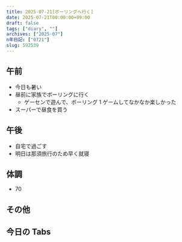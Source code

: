```yaml
---
title: 2025-07-21[ボーリングへ行く]
date: 2025-07-21T00:00:00+09:00
draft: false
tags: ["diary", ""]
archives: ["2025-07"]
n年日記: ["0721"]
slug: 592539
---
```


## 午前

- 今日も暑い
- 昼前に家族でボーリングに行く
  - ゲーセンで遊んで、ボーリング 1 ゲームしてなかなか楽しかった
- スーパーで昼食を買う

## 午後

- 自宅で過ごす
- 明日は那須旅行のため早く就寝

## 体調

- 70

## その他

## 今日の Tabs
